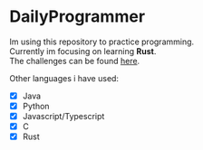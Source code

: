 # DailyProgrammer

Im using this repository to practice programming. <br>
Currently im focusing on learning **Rust**. <br>
The challenges can be found [here](https://www.reddit.com/r/dailyprogrammer/).


Other languages i have used:
- [x] Java
- [x] Python
- [x] Javascript/Typescript
- [x] C
- [x] Rust
